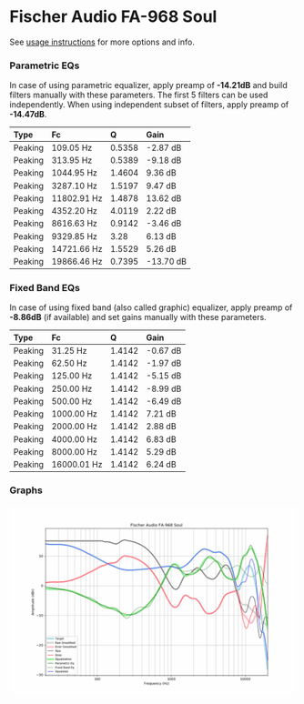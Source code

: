 # Fischer Audio FA-968 Soul
See [usage instructions](https://github.com/jaakkopasanen/AutoEq#usage) for more options and info.

### Parametric EQs
In case of using parametric equalizer, apply preamp of **-14.21dB** and build filters manually
with these parameters. The first 5 filters can be used independently.
When using independent subset of filters, apply preamp of **-14.47dB**.

| Type    | Fc          |      Q | Gain      |
|:--------|:------------|:-------|:----------|
| Peaking | 109.05 Hz   | 0.5358 | -2.87 dB  |
| Peaking | 313.95 Hz   | 0.5389 | -9.18 dB  |
| Peaking | 1044.95 Hz  | 1.4604 | 9.36 dB   |
| Peaking | 3287.10 Hz  | 1.5197 | 9.47 dB   |
| Peaking | 11802.91 Hz | 1.4878 | 13.62 dB  |
| Peaking | 4352.20 Hz  | 4.0119 | 2.22 dB   |
| Peaking | 8616.63 Hz  | 0.9142 | -3.46 dB  |
| Peaking | 9329.85 Hz  | 3.28   | 6.13 dB   |
| Peaking | 14721.66 Hz | 1.5529 | 5.26 dB   |
| Peaking | 19866.46 Hz | 0.7395 | -13.70 dB |

### Fixed Band EQs
In case of using fixed band (also called graphic) equalizer, apply preamp of **-8.86dB**
(if available) and set gains manually with these parameters.

| Type    | Fc          |      Q | Gain     |
|:--------|:------------|:-------|:---------|
| Peaking | 31.25 Hz    | 1.4142 | -0.67 dB |
| Peaking | 62.50 Hz    | 1.4142 | -1.97 dB |
| Peaking | 125.00 Hz   | 1.4142 | -5.15 dB |
| Peaking | 250.00 Hz   | 1.4142 | -8.99 dB |
| Peaking | 500.00 Hz   | 1.4142 | -6.49 dB |
| Peaking | 1000.00 Hz  | 1.4142 | 7.21 dB  |
| Peaking | 2000.00 Hz  | 1.4142 | 2.88 dB  |
| Peaking | 4000.00 Hz  | 1.4142 | 6.83 dB  |
| Peaking | 8000.00 Hz  | 1.4142 | 5.29 dB  |
| Peaking | 16000.01 Hz | 1.4142 | 6.24 dB  |

### Graphs
![](./Fischer%20Audio%20FA-968%20Soul.png)